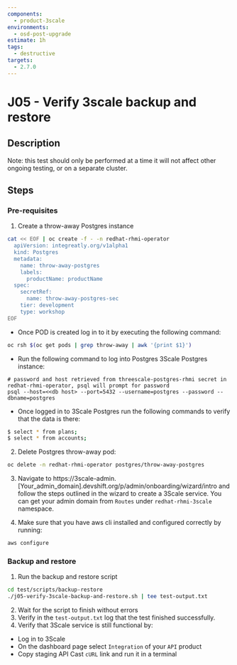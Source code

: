 ```yaml
---
components:
  - product-3scale
environments:
  - osd-post-upgrade
estimate: 1h
tags:
  - destructive
targets:
  - 2.7.0
---
```


# J05 - Verify 3scale backup and restore

## Description

Note: this test should only be performed at a time it will not affect other ongoing testing, or on a separate cluster.

## Steps

### Pre-requisites

1. Create a throw-away Postgres instance

```sh
cat << EOF | oc create -f - -n redhat-rhmi-operator
  apiVersion: integreatly.org/v1alpha1
  kind: Postgres
  metadata:
    name: throw-away-postgres
    labels:
      productName: productName
  spec:
    secretRef:
      name: throw-away-postgres-sec
    tier: development
    type: workshop
EOF
```

- Once POD is created log in to it by executing the following command:

```sh
oc rsh $(oc get pods | grep throw-away | awk '{print $1}')
```

- Run the following command to log into Postgres 3Scale Postgres instance:

```
# password and host retrieved from threescale-postgres-rhmi secret in redhat-rhmi-operator, psql will prompt for password
psql --host=<<db host> --port=5432 --username=postgres --password --dbname=postgres
```

- Once logged in to 3Scale Postgres run the following commands to verify that the data is there:

```sh
$ select * from plans;
$ select * from accounts;
```

2. Delete Postgres throw-away pod:

```sh
oc delete -n redhat-rhmi-operator postgres/throw-away-postgres
```

3. Navigate to https://3scale-admin.[Your_admin_domain].devshift.org/p/admin/onboarding/wizard/intro and follow the steps outlined in the wizard to create a 3Scale service. You can get your admin domain from `Routes` under `redhat-rhmi-3scale` namespace.

4. Make sure that you have aws cli installed and configured correctly by running:

```sh
aws configure
```

### Backup and restore

1. Run the backup and restore script

```sh
cd test/scripts/backup-restore
./j05-verify-3scale-backup-and-restore.sh | tee test-output.txt
```

2. Wait for the script to finish without errors
3. Verify in the `test-output.txt` log that the test finished successfully.
4. Verify that 3Scale service is still functional by:

- Log in to 3Scale
- On the dashboard page select `Integration` of your `API` product
- Copy staging API Cast `cURL` link and run it in a terminal
